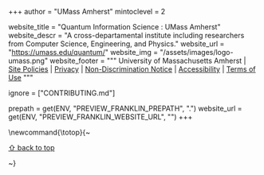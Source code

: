 +++
author = "UMass Amherst"
mintoclevel = 2

website_title = "Quantum Information Science : UMass Amherst"
website_descr = "A cross-departamental institute including researchers from Computer Science, Engineering, and Physics."
website_url = "https://umass.edu/quantum/"
website_img = "/assets/images/logo-umass.png"
website_footer = """
        University of Massachusetts Amherst |
        <a href="https://www.umass.edu//gateway/site-policies" data-drupal-link-system-path="node/3861">Site Policies</a> |
        <a href="https://www.umass.edu/policy/information-privacy-policy" title="UMass Amherst privacy policy">Privacy</a> |
        <a href="https://www.umass.edu/policy/affirmative-action-non-discrimination-and-title-ix-non-discrimination-policy" title="UMass Amherst non-discrimination policies">Non-Discrimination Notice</a> |
        <a href="https://www.umass.edu/accessibility/" title="UMass Amherst Accessibility Resources">Accessibility</a> |
        <a href="https://www.umass.edu/it/policies/it-policy-acceptable-use-interpretation-guidelines" title="UMass Amherst terms of use">Terms of Use</a>
"""

ignore = ["CONTRIBUTING.md"]

prepath     = get(ENV, "PREVIEW_FRANKLIN_PREPATH", ".")
website_url = get(ENV, "PREVIEW_FRANKLIN_WEBSITE_URL", "")
+++

\newcommand{\totop}{~~~<p><a href="#top">⇧ back to top</a></p>~~~}
